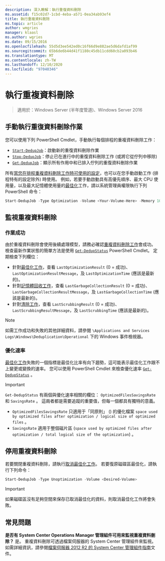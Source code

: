 ```yaml
---
description: 深入瞭解：執行重復資料刪除
ms.assetid: f15c02d7-1cbd-4eba-a571-0ea34ab93ef4
title: 執行重複資料刪除
ms.topic: article
author: wmgries
manager: klaasl
ms.author: wgries
ms.date: 09/15/2016
ms.openlocfilehash: 55d5d3ee542ed0c16f66d9e882ae5d6dafd1af99
ms.sourcegitcommit: 65b6de6b44d41f1180c45db11cdd60cb2a093b46
ms.translationtype: MT
ms.contentlocale: zh-TW
ms.lasthandoff: 12/10/2020
ms.locfileid: "97040346"
---
```

# <a name="running-data-deduplication"></a>執行重複資料刪除

> 適用於：Windows Server (半年度管道)、Windows Server 2016

## <a name="running-data-deduplication-jobs-manually"></a><a id="running-dedup-jobs-manually"></a>手動執行重復資料刪除作業

您可以使用下列 PowerShell Cmdlet，手動執行每個排程的重複資料刪除工作：
* [`Start-DedupJob`](/previous-versions/system-center/system-center-2012-R2/hh758173(v=sc.12))：啟動新的重復資料刪除作業
* [`Stop-DedupJob`](/previous-versions/system-center/system-center-2012-R2/hh758173(v=sc.12))：停止已在進行中的重復資料刪除工作 (或將它從佇列中移除) 
* [`Get-DedupJob`](/previous-versions/system-center/system-center-2012-R2/hh758173(v=sc.12))：顯示所有作用中和已排入佇列的重復資料刪除作業

所有[當您在排程重複資料刪除工作時可使用的設定](advanced-settings.md#modifying-job-schedules-available-settings)，也可以在您手動啟動工作 (排程特有的設定除外) 時使用。 例如，若要手動啟動具有高優先順序、最大 CPU 使用量，以及最大記憶體使用量的[最佳化](understand.md#job-info-optimization)工作，請以系統管理員權限執行下列 PowerShell 命令：

```PowerShell
Start-DedupJob -Type Optimization -Volume <Your-Volume-Here> -Memory 100 -Cores 100 -Priority High
```

## <a name="monitoring-data-deduplication"></a><a id="monitoring-dedup"></a>監視重複資料刪除

### <a name="job-successes"></a><a id="monitoring-dedup-job-successes"></a>作業成功

由於重複資料刪除會使用後續處理模型，請務必確認[重複資料刪除工作](understand.md#job-info)會成功。 檢查最新作業狀態的簡單方法是使用 [`Get-DedupStatus`](/previous-versions/system-center/system-center-2012-R2/hh758173(v=sc.12)) PowerShell Cmdlet。 定期檢查下列欄位：

* 針對[最佳化工作](understand.md#job-info-optimization)，查看 `LastOptimizationResult` (0 = 成功)、`LastOptimizationResultMessage`，及 `LastOptimizationTime` (應該是最新的)。
* 針對[記憶體回收工作](understand.md#job-info-gc)，查看 `LastGarbageCollectionResult` (0 = 成功)、`LastGarbageCollectionResultMessage`，及 `LastGarbageCollectionTime` (應該是最新的)。
* 針對[清除工作](understand.md#job-info-scrubbing)，查看 `LastScrubbingResult` (0 = 成功)、`LastScrubbingResultMessage`，及 `LastScrubbingTime` (應該是最新的)。

> [!Note]
> 如需工作成功和失敗的其他詳細資料，請參閱 `\Applications and Services Logs\Windows\Deduplication\Operational` 下的 Windows 事件檢視器。

### <a name="optimization-rates"></a><a id="monitoring-dedup-optimization-rates"></a>優化速率

[最佳化工作](understand.md#job-info-optimization)失敗的一個指標是最佳化比率有向下趨勢，這可能表示最佳化工作跟不上變更或變換的速率。 您可以使用 PowerShell Cmdlet 來檢查優化速率 [`Get-DedupStatus`](/previous-versions/system-center/system-center-2012-R2/hh758173(v=sc.12)) 。

> [!Important]
> `Get-DedupStatus` 有兩個與優化速率相關的欄位： `OptimizedFilesSavingsRate` 和 `SavingsRate` 。 這兩者都是需要追蹤的重要值，但每一個都具有獨特的意義。
> - `OptimizedFilesSavingsRate` 只適用于「同原則」 () 的優化檔案 `space used by optimized files after optimization / logical size of optimized files` 。
> - `SavingsRate` 適用于整個磁片區 (`space used by optimized files after optimization / total logical size of the optimization`) 。

## <a name="disabling-data-deduplication"></a><a id="disabling-dedup"></a>停用重複資料刪除
若要關閉重複資料刪除，請執行[取消最佳化工作](understand.md#job-info-unoptimization)。 若要復原磁碟區最佳化，請執行下列命令：

```PowerShell
Start-DedupJob -Type Unoptimization -Volume <Desired-Volume>
```

> [!Important]
> 如果磁碟區沒有足夠空間來保存已取消最佳化的資料，則取消最佳化工作將會失敗。

## <a name="frequently-asked-questions"></a><a id="faq"></a>常見問題
**是否有 System Center Operations Manager 管理組件可用來監視重複資料刪除？**
是。 重複資料刪除可透過檔案伺服器的 System Center 管理組件來監視。 如需詳細資訊，請參閱[檔案伺服器 2012 R2 的 System Center 管理組件指南](https://download.microsoft.com/download/6/F/7/6F7A33B9-9383-48ED-9252-23C2C8AD1BDA/MPGuide_FileServer2012R2.doc)文件。
